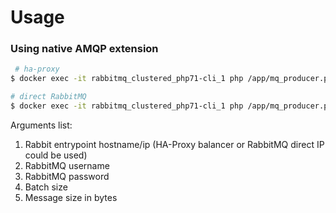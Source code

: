 # Usage
### Using native AMQP extension 
```Bash
 # ha-proxy
$ docker exec -it rabbitmq_clustered_php71-cli_1 php /app/mq_producer.php localhost admin Passw0rd 50000 1024

# direct RabbitMQ
$ docker exec -it rabbitmq_clustered_php71-cli_1 php /app/mq_producer.php rabbitmq_clustered_rabbitmq-01_1 admin Passw0rd 50000 1024
```
Arguments list:
1. Rabbit entrypoint hostname/ip (HA-Proxy balancer or RabbitMQ direct IP could be used)
1. RabbitMQ username
1. RabbitMQ password
1. Batch size
1. Message size in bytes
